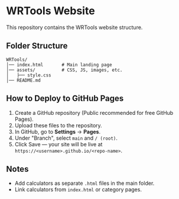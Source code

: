 # WRTools Website

This repository contains the WRTools website structure.

## Folder Structure
```
WRTools/
│── index.html       # Main landing page
│── assets/          # CSS, JS, images, etc.
│   ├── style.css
│── README.md
```

## How to Deploy to GitHub Pages
1. Create a GitHub repository (Public recommended for free GitHub Pages).
2. Upload these files to the repository.
3. In GitHub, go to **Settings** → **Pages**.
4. Under "Branch", select `main` and `/ (root)`.
5. Click Save — your site will be live at `https://<username>.github.io/<repo-name>`.

## Notes
- Add calculators as separate `.html` files in the main folder.
- Link calculators from `index.html` or category pages.
